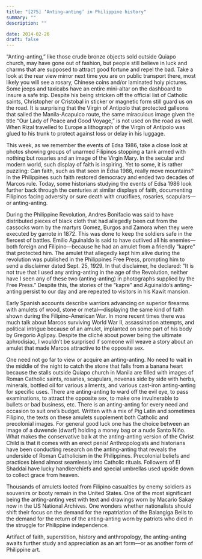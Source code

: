 ```yaml
---
title: "[275] ‘Anting-anting’ in Philippine history"
summary: ""
description: ""

date: 2014-02-26
draft: false
---
```


“Anting-anting,” like those crude bronze objects sold outside Quiapo church, may have gone out of fashion, but people still believe in luck and charms that are supposed to attract good fortune and repel the bad. Take a look at the rear view mirror next time you are on public transport there, most likely you will see a rosary, Chinese coins and/or laminated holy pictures. Some jeeps and taxicabs have an entire mini-altar on the dashboard to insure a safe trip. Despite his being stricken off the official list of Catholic saints, Christopher or Cristobal in sticker or magnetic form still guard us on the road. It is surprising that the Virgin of Antipolo that protected galleons that sailed the Manila-Acapulco route, the same miraculous image given the title “Our Lady of Peace and Good Voyage,” is not used on the road as well. When Rizal travelled to Europe a lithograph of the Virgin of Antipolo was glued to his trunk to protect against loss or delay in his luggage.

This week, as we remember the events of Edsa 1986, take a close look at photos showing groups of unarmed Filipinos stopping a tank armed with nothing but rosaries and an image of the Virgin Mary. In the secular and modern world, such display of faith is inspiring. Yet to some, it is rather puzzling: Can faith, such as that seen in Edsa 1986, really move mountains? In the Philippines such faith restored democracy and ended two decades of Marcos rule. Today, some historians studying the events of Edsa 1986 look further back through the centuries at similar displays of faith, documenting Filipinos facing adversity or sure death with crucifixes, rosaries, scapulars—or anting-anting.

During the Philippine Revolution, Andres Bonifacio was said to have distributed pieces of black cloth that had allegedly been cut from the cassocks worn by the martyrs Gomez, Burgos and Zamora when they were executed by garrote in 1872. This was done to keep the soldiers safe in the fiercest of battles. Emilio Aguinaldo is said to have outlived all his enemies—both foreign and Filipino—because he had an amulet from a friendly “kapre”  that protected him. The amulet that allegedly kept him alive during the revolution was published in the Philippines Free Press, prompting him to send a disclaimer dated Sept. 25, 1929. In that disclaimer, he declared: “It is not true that I used any anting-anting in the age of the Revolution, neither have I seen any of these two (anting-anting) in photographs supplied by the Free Press.” Despite this, the stories of the “kapre” and Aguinaldo’s anting-anting persist to our day and are repeated to visitors in his Kawit mansion.

Early Spanish accounts describe warriors advancing on superior firearms with amulets of wood, stone or metal—displaying the same kind of faith shown during the Filipino-American War. In more recent times there was much talk about Marcos surviving World War II, assassination attempts, and political intrigue because of an amulet, implanted on some part of his body by Gregorio Aglipay. Despite the cliché about power being the ultimate aphrodisiac, I wouldn’t be surprised if someone will weave a story about an amulet that made Marcos attractive to the opposite sex.

One need not go far to view or acquire an anting-anting. No need to wait in the middle of the night to catch the stone that falls from a banana heart because the stalls outside Quiapo church in Manila are filled with images of Roman Catholic saints, rosaries, scapulars, novenas side by side with herbs, minerals, bottled oil for various ailments, and various cast-iron anting-anting for specific uses. There are anting-anting to ward off the evil eye, to pass examinations, to attract the opposite sex, to make one invulnerable to bullets or bad business, etc. There is an anting-anting for every need and occasion to suit one’s budget. Written with a mix of Pig Latin and sometimes Filipino, the texts on these amulets supplement both Catholic and precolonial images. For general good luck one has the choice between an image of a duwende (dwarf) holding a money bag or a nude Santo Niño. What makes the conservative balk at the anting-anting version of the Christ Child is that it comes with an erect penis! Anthropologists and historians have been conducting research on the anting-anting that reveals the underside of Roman Catholicism in the Philippines. Precolonial beliefs and practices blend almost seamlessly into Catholic rituals. Followers of El Shaddai have lucky handkerchiefs and special umbrellas used upside down to collect grace from heaven.

Thousands of amulets looted from Filipino casualties by enemy soldiers as souvenirs or booty remain in the United States. One of the most significant being the anting-anting vest with text and drawings worn by Macario Sakay now in the US National Archives. One wonders whether nationalists should shift their focus on the demand for the repatriation of the Balangiga Bells to the demand for the return of the anting-anting worn by patriots who died in the struggle for Philippine independence.

Artifact of faith, superstition, history and anthropology, the anting-anting awaits further study and appreciation as an art form—or as another form of Philippine art.
